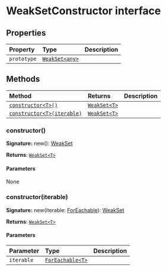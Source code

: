 # WeakSetConstructor interface










## Properties

| Property	   | Type	| Description|
|:-------------|:-------|:-----------|
|`prototype`      | [`WeakSet<any>`](../es6-collections/weakset.md) |  |




## Methods

| Method	   |  Returns	| Description|
|:-------------|:-------|:-----------|
|[`constructor<T>()`](#constructor<t>)      | [`WeakSet<T>`](../es6-collections/weakset.md) |  |
|[`constructor<T>(iterable)`](#constructor<t>iterable)      | [`WeakSet<T>`](../es6-collections/weakset.md) |  |




### constructor<T>()



**Signature:** new<T>(): [WeakSet](../es6-collections/weakset.md)<T>

**Returns**: [`WeakSet<T>`](../es6-collections/weakset.md)



#### Parameters
None


### constructor<T>(iterable)



**Signature:** new<T>(iterable: [ForEachable](../es6-collections/foreachable.md)<T>): [WeakSet](../es6-collections/weakset.md)<T>

**Returns**: [`WeakSet<T>`](../es6-collections/weakset.md)



#### Parameters


| Parameter	   | Type    | Description |
|:-------------|:---------------|:------------|
| `iterable`    | [`ForEachable<T>`](../es6-collections/foreachable.md) |  |

